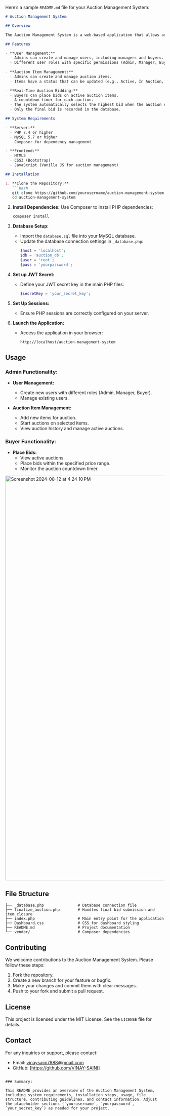 Here’s a sample `README.md` file for your Auction Management System:

```markdown
# Auction Management System

## Overview

The Auction Management System is a web-based application that allows administrators to create auction items, manage users, and handle auctions in real-time. Buyers can place bids on available items, and the system determines the winner when the auction ends.

## Features

- **User Management:**
  - Admins can create and manage users, including managers and buyers.
  - Different user roles with specific permissions (Admin, Manager, Buyer).
  
- **Auction Item Management:**
  - Admins can create and manage auction items.
  - Items have a status that can be updated (e.g., Active, In Auction, Closed).

- **Real-Time Auction Bidding:**
  - Buyers can place bids on active auction items.
  - A countdown timer for each auction.
  - The system automatically selects the highest bid when the auction ends.
  - Only the final bid is recorded in the database.

## System Requirements

- **Server:**
  - PHP 7.4 or higher
  - MySQL 5.7 or higher
  - Composer for dependency management

- **Frontend:**
  - HTML5
  - CSS3 (Bootstrap)
  - JavaScript (Vanilla JS for auction management)

## Installation

1. **Clone the Repository:**
   ```bash
   git clone https://github.com/yourusername/auction-management-system.git
   cd auction-management-system
   ```

2. **Install Dependencies:**
   Use Composer to install PHP dependencies:
   ```bash
   composer install
   ```

3. **Database Setup:**
   - Import the `database.sql` file into your MySQL database.
   - Update the database connection settings in `_database.php`:
     ```php
     $host = 'localhost';
     $db = 'auction_db';
     $user = 'root';
     $pass = 'yourpassword';
     ```

4. **Set up JWT Secret:**
   - Define your JWT secret key in the main PHP files:
     ```php
     $secretKey = 'your_secret_key';
     ```

5. **Set Up Sessions:**
   - Ensure PHP sessions are correctly configured on your server.

6. **Launch the Application:**
   - Access the application in your browser:
     ```
     http://localhost/auction-management-system
     ```

## Usage

### Admin Functionality:

- **User Management:**
  - Create new users with different roles (Admin, Manager, Buyer).
  - Manage existing users.

- **Auction Item Management:**
  - Add new items for auction.
  - Start auctions on selected items.
  - View auction history and manage active auctions.

### Buyer Functionality:

- **Place Bids:**
  - View active auctions.
  - Place bids within the specified price range.
  - Monitor the auction countdown timer.
<img width="1278" alt="Screenshot 2024-08-12 at 4 24 10 PM" src="https://github.com/user-attachments/assets/347827ed-c86f-45cb-acb6-b1b1b3ea43cf">

## File Structure

```
├── _database.php               # Database connection file
├── finalize_auction.php        # Handles final bid submission and item closure
├── index.php                   # Main entry point for the application
├── Dashboard.css               # CSS for dashboard styling
├── README.md                   # Project documentation
└── vendor/                     # Composer dependencies
```

## Contributing

We welcome contributions to the Auction Management System. Please follow these steps:

1. Fork the repository.
2. Create a new branch for your feature or bugfix.
3. Make your changes and commit them with clear messages.
4. Push to your fork and submit a pull request.

## License

This project is licensed under the MIT License. See the `LICENSE` file for details.

## Contact

For any inquiries or support, please contact:
- Email: vinaysaini7988@gmail.com
- GitHub: [https://github.com/VINAY-SAINI]
```

### Summary:

This README provides an overview of the Auction Management System, including system requirements, installation steps, usage, file structure, contributing guidelines, and contact information. Adjust the placeholder sections (`yourusername`, `yourpassword`, `your_secret_key`) as needed for your project.
